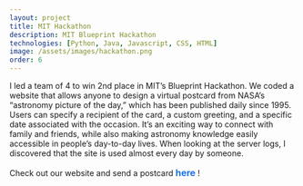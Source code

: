 ```yaml
---
layout: project
title: MIT Hackathon  
description: MIT Blueprint Hackathon
technologies: [Python, Java, Javascript, CSS, HTML]
image: /assets/images/hackathon.png
order: 6
---
```




I led a team of 4 to win 2nd place in MIT’s Blueprint Hackathon. We coded a website that allows anyone to design a virtual postcard from NASA’s “astronomy picture of the day,” which has been published daily since 1995. Users can specify a recipient of the card, a custom greeting, and a specific date associated with the occasion. It’s an exciting way to connect with family and friends, while also making astronomy knowledge easily accessible in people’s day-to-day lives. When looking at the server logs, I discovered that the site is used almost every day by someone.

Check out our website and send a postcard 
<a href="https://www.michellemobius.org/hackathon/" 
   style="text-decoration: none; color: #1a73e8; font-size: 1rem; line-height: 1.6; font-weight: 700;">
   here
</a>!


